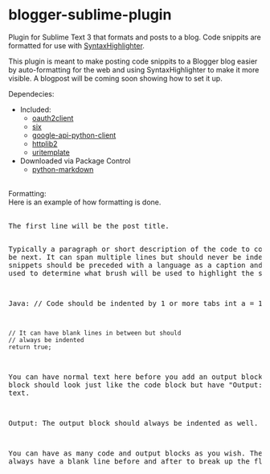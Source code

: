 # blogger-sublime-plugin
Plugin for Sublime Text 3 that formats and posts to a blog. Code snippits are formatted for use with 
<a href="http://alexgorbatchev.com/SyntaxHighlighter/">SyntaxHighlighter</a>.

This plugin is meant to make posting code snippits to a Blogger blog easier by auto-formatting for the web and using
SyntaxHighlighter to make it more visible. A blogpost will be coming soon showing how to set it up.

Dependecies:
<ul>
	<li>Included:
		<ul>
			<li><a href="https://github.com/google/oauth2client">oauth2client</a></li>
			<li><a href="https://pypi.python.org/pypi/six">six</a></li>
			<li><a href="https://github.com/google/google-api-python-client">google-api-python-client</a></li>
			<li><a href="https://github.com/jcgregorio/httplib2">httplib2</a></li>
			<li><a href="https://github.com/uri-templates/uritemplate-py/">uritemplate</a></li>
		</ul>
	</li>
	<li>Downloaded via Package Control
		<ul>
			<li><a href="https://github.com/waylan/Python-Markdown">python-markdown</a></li>
		</ul>
	</li>
</ul>
<br>
Formatting:<br>
Here is an example of how formatting is done.<br>
<br>
<pre>
The first line will be the post title.

Typically a paragraph or short description of the code to come will be next.
It can span multiple lines but should never be indented. Code snippets should
be preceded with a language as a caption and will be used to determine what
brush will be used to highlight the syntax.

Java:
	// Code should be indented by 1 or more tabs
	int a = 1;

	// It can have blank lines in between but should
	// always be indented
	return true;

You can have normal text here before you add an output block. This block
should look just like the code block but have "Output:" before the text.

Output:
	The output block should always be indented as well.

You can have as many code and output blocks as you wish. They should always
have a blank line before and after to break up the flow.
</pre>
